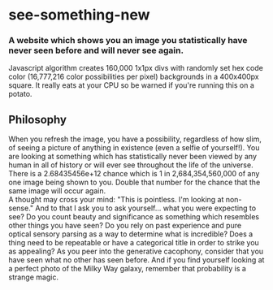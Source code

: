 # see-something-new

### A website which shows you an image you statistically have never seen before and will never see again.

Javascript algorithm creates 160,000 1x1px divs with randomly set hex code color (16,777,216 color possibilities per pixel) backgrounds in a 400x400px square. It really eats at your CPU so be warned if you're running this on a potato.

## Philosophy

When you refresh the image, you have a possibility, regardless of how slim, of seeing a picture of anything in existence (even a selfie of yourself!). You are looking at something which has statistically never been viewed by any human in all of history or will ever see throughout the life of the universe. There is a 2.68435456e+12 chance which is 1 in 2,684,354,560,000 of any one image being shown to you. Double that number for the chance that the same image will occur again. <br> A thought may cross your mind: "This is pointless. I'm looking at non-sense." And to that I ask you to ask yourself... what you were expecting to see? Do you count beauty and significance as something which resembles other things you have seen? Do you rely on past experience and pure optical sensory parsing as a way to determine what is incredible? Does a thing need to be repeatable or have a categorical title in order to strike you as appealing? As you peer into the generative cacophony, consider that you have seen what no other has seen before. And if you find yourself looking at a perfect photo of the Milky Way galaxy, remember that probability is a strange magic.
